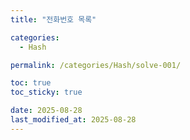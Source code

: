 ```yaml
---
title: "전화번호 목록"

categories:
  - Hash

permalink: /categories/Hash/solve-001/

toc: true
toc_sticky: true

date: 2025-08-28
last_modified_at: 2025-08-28
---
```



